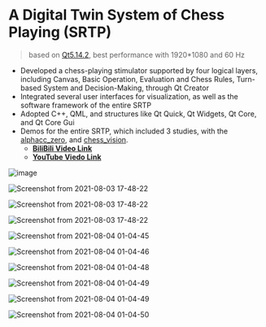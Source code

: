 # A Digital Twin System of Chess Playing (SRTP)

> based on [Qt5.14.2](https://download.qt.io/archive/qt/5.14/5.14.2/), best performance with 1920\*1080 and 60 Hz

- Developed a chess-playing stimulator supported by four logical layers, including Canvas, Basic Operation, Evaluation and Chess Rules, Turn-based System and Decision-Making, through Qt Creator
- Integrated several user interfaces for visualization, as well as the software framework of the entire SRTP
- Adopted C++, QML, and structures like Qt Quick, Qt Widgets, Qt Core, and Qt Core Gui
- Demos for the entire SRTP, which included 3 studies, with the [alphacc_zero](https://github.com/lebronlihd/alphacc_zero), and [chess_vision](https://github.com/lebronlihd/chess_vision).
  - **[BiliBili Video Link](https://www.bilibili.com/video/BV1zK411f7zJ)**
  - **[YouTube Viedo Link](https://youtu.be/V6IXxbrqHmE)**

![image](https://user-images.githubusercontent.com/67775090/188526271-1db3713b-270d-4e3a-ba34-4fef4b50e9da.png)

![Screenshot from 2021-08-03 17-48-22](https://github.com/lebronlihd/chess_simulator/blob/master/chess/Screenshot%20from%202021-10-25%2010-06-16.png)

![Screenshot from 2021-08-03 17-48-22](https://github.com/lebronlihd/chess_simulator/blob/master/chess/Screenshot%20from%202021-10-25%2020-51-07.png)

![Screenshot from 2021-08-03 17-48-22](https://github.com/lebronlihd/chess_simulator/blob/master/chess/Screenshot%20from%202021-10-25%2010-05-04.png)

![Screenshot from 2021-08-04 01-04-45](https://github.com/lebronlihd/chess_simulator/blob/master/chess/Screenshot%20from%202021-10-25%2010-04-17.png)

![Screenshot from 2021-08-04 01-04-46](https://github.com/lebronlihd/chess_simulator/blob/master/chess/Screenshot%20from%202021-10-25%2010-03-18.png)

![Screenshot from 2021-08-04 01-04-48](https://github.com/lebronlihd/chess_simulator/blob/master/chess/Screenshot%20from%202021-10-25%2010-01-51.png)

![Screenshot from 2021-08-04 01-04-49](https://github.com/lebronlihd/chess_simulator/blob/master/chess/Screenshot%20from%202021-10-25%2010-01-01.png)

![Screenshot from 2021-08-04 01-04-49](https://github.com/lebronlihd/chess_simulator/blob/master/chess/Screenshot%20from%202021-10-25%2012-06-36.png)

![Screenshot from 2021-08-04 01-04-50](https://github.com/lebronlihd/chess_simulator/blob/master/chess/Screenshot%20from%202021-10-25%2012-06-38.png)
